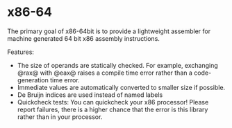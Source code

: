 # x86-64

The primary goal of x86-64bit is to provide a lightweight assembler for machine generated 64 bit x86 assembly instructions.

Features:

-   The size of operands are statically checked. For example, exchanging @rax@ with @eax@ raises a compile time error rather than a code-generation time error.
-   Immediate values are automatically converted to smaller size if possible.
-   De Bruijn indices are used instead of named labels
-   Quickcheck tests: You can quickcheck your x86 processor! Please report failures, there is a higher chance that the error is this library rather than in your processor.

